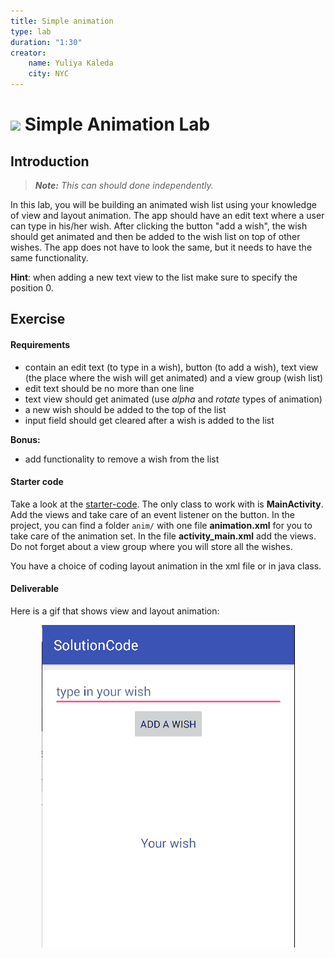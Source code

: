 ```yaml
---
title: Simple animation
type: lab
duration: "1:30"
creator:
    name: Yuliya Kaleda
    city: NYC
---
```


# ![](https://ga-dash.s3.amazonaws.com/production/assets/logo-9f88ae6c9c3871690e33280fcf557f33.png) Simple Animation Lab

## Introduction

> ***Note:*** _This can should done independently._

In this lab, you will be building an animated wish list using your knowledge of view and layout animation. The app should have an edit text where a user
can type in his/her wish. After clicking the button "add a wish", the wish should get animated and then be added to the wish list on top
of other wishes. The app does not have to look the same, but it needs to have the same functionality.  

**Hint**: when adding a new text view to the list make sure to specify the position 0.

## Exercise

#### Requirements

- contain an edit text (to type in a wish), button (to add a wish), text view (the place where the wish will get animated) and a
view group (wish list)
- edit text should be no more than one line
- text view should get animated (use *alpha* and *rotate* types of animation)
- a new wish should be added to the top of the list
- input field should get cleared after a wish is added to the list

**Bonus:**
- add functionality to remove a wish from the list

#### Starter code

Take a look at the [starter-code](starter-code). The only class to work with is **MainActivity**. Add the views and take care of an event listener on the button. In the project, you can find a folder `anim/` with one file **animation.xml** for you to take care of the animation set. In the file **activity_main.xml** add
the views. Do not forget about a view group where you will store all the wishes.

You have a choice of coding layout animation in the xml file or in java class.

#### Deliverable

Here is a gif that shows view and layout animation:

<p align="center">
  <img src="./screenshots/solution_code_lab.gif">
</p>
